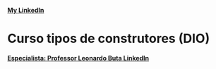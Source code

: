 **[My LinkedIn](https://www.linkedin.com/in/mads1974/)**

# Curso tipos de construtores (DIO)

**[Especialista: Professor Leonardo Buta LinkedIn](https://www.linkedin.com/in/leonardo-buta/)**

